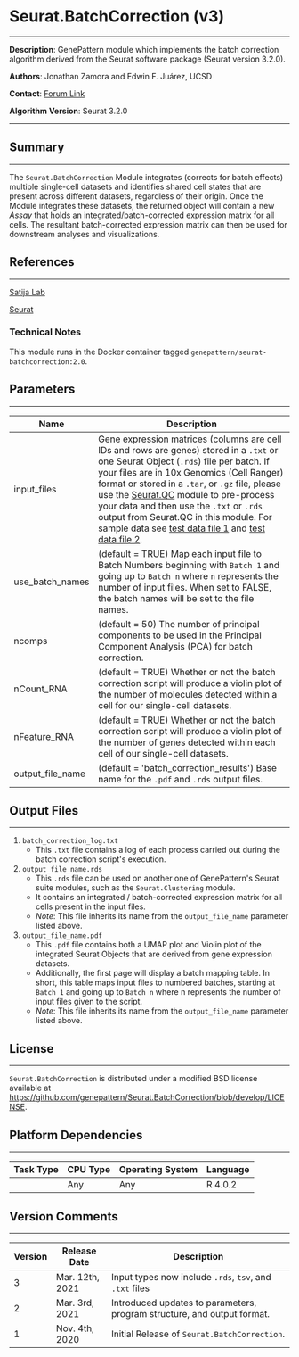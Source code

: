 # Seurat.BatchCorrection (v3)
---
**Description**: GenePattern module which implements the batch correction algorithm derived from the Seurat software package (Seurat version 3.2.0).

**Authors**: Jonathan Zamora and Edwin F. Juárez, UCSD

**Contact**: [Forum Link](https://groups.google.com/forum/?utm_medium=email&utm_source=footer#!forum/genepattern-help)

**Algorithm Version**: Seurat 3.2.0

---

## Summary
---

The `Seurat.BatchCorrection` Module integrates (corrects for batch effects) multiple single-cell datasets and identifies shared cell states that are present across different datasets, regardless of their origin. Once the Module integrates these datasets, the returned object will contain a new *Assay* that holds an integrated/batch-corrected expression matrix for all cells. The resultant batch-corrected expression matrix can then be used for downstream analyses and visualizations.


## References
---
[Satija Lab](https://satijalab.org)

[Seurat](https://satijalab.org/seurat/)

### Technical Notes
This module runs in the Docker container tagged `genepattern/seurat-batchcorrection:2.0`.

## Parameters
---

| Name | Description |
-------|--------------
| input_files         | Gene expression matrices (columns are cell IDs and rows are genes) stored in a `.txt` or one Seurat Object (`.rds`) file per batch. If your files are in 10x Genomics (Cell Ranger) format or stored in a `.tar`, or `.gz` file, please use the [Seurat.QC](https://cloud.genepattern.org/gp/pages/index.jsf?lsid=urn:lsid:genepattern.org:module.analysis:00416:2) module to pre-process your data and then use the `.txt` or `.rds` output from Seurat.QC in this module. For sample data see [test data file 1](https://datasets.genepattern.org/data/module_support_files/Conos/small_500x500_HNSCC_noribo.txt) and [test data file 2](https://datasets.genepattern.org/data/module_support_files/Conos/small_500x500_MEL_noribo.txt).|
| use_batch_names | (default = TRUE) Map each input file to Batch Numbers beginning with `Batch 1` and going up to `Batch n` where `n` represents the number of input files. When set to FALSE, the batch names will be set to the file names. 
| ncomps            | (default = 50) The number of principal components to be used in the Principal Component Analysis (PCA) for batch correction. |
| nCount_RNA        | (default = TRUE) Whether or not the batch correction script will produce a violin plot of the number of molecules detected within a cell for our single-cell datasets.|
| nFeature_RNA      | (default = TRUE) Whether or not the batch correction script will produce a violin plot of the number of genes detected within each cell of our single-cell datasets.            |
| output_file_name  | (default = 'batch_correction_results') Base name for the `.pdf` and `.rds` output files. |


## Output Files
---

1. `batch_correction_log.txt`
    - This `.txt` file contains a log of each process carried out during the batch correction script's execution.
2. `output_file_name.rds`
    - This `.rds` file can be used on another one of GenePattern's Seurat suite modules, such as the `Seurat.Clustering` module.
    - It contains an integrated / batch-corrected expression matrix for all cells present in the input files.
    - *Note*: This file inherits its name from the `output_file_name` parameter listed above.
3. `output_file_name.pdf`
    - This `.pdf` file contains both a UMAP plot and Violin plot of the integrated Seurat Objects that are derived from gene expression datasets.
    - Additionally, the first page will display a batch mapping table. In short, this table maps input files to numbered batches, starting at `Batch 1` and going up to `Batch n` where n represents the number of input files given to the script.
    - *Note*: This file inherits its name from the `output_file_name` parameter listed above.


## License
---

`Seurat.BatchCorrection` is distributed under a modified BSD license available at https://github.com/genepattern/Seurat.BatchCorrection/blob/develop/LICENSE.


## Platform Dependencies
---

| Task Type | CPU Type | Operating System | Language |
------------|----------|------------------|----------|
|           |  Any     | Any              | R 4.0.2  |


## Version Comments
---

| Version | Release Date | Description                                 |
----------|--------------|---------------------------------------------|
| 3       | Mar. 12th, 2021 | Input types now include `.rds`, `tsv`, and `.txt` files |
| 2       | Mar. 3rd, 2021 | Introduced updates to parameters, program structure, and output format.|
| 1       | Nov. 4th, 2020 | Initial Release of `Seurat.BatchCorrection`. |
